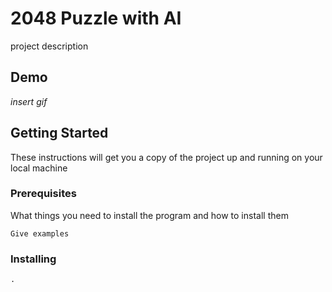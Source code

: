 # 2048 Puzzle with AI

project description

## Demo

*insert gif*

## Getting Started

These instructions will get you a copy of the project up and running on your local machine

### Prerequisites

What things you need to install the program and how to install them

```
Give examples
```

### Installing


```
.
```